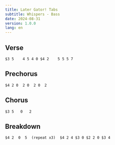 ```yaml
---
title: Later Gator! Tabs
subtitle: Whispers - Bass
date: 2024-08-31
version: 1.0.0
lang: en
---
```



## Verse

```jtab-E-A-D-G
$3 5    4 5 4 0 $4 2    5 5 5 7
```

## Prechorus

```jtab-E-A-D-G
$4 2 0  2 0  2 0  2
```

## Chorus

```jtab-E-A-D-G
$3 5   0   2
```

## Breakdown

```jtab-E-A-D-G
$4 2  0  5  (repeat x3)  $4 2 4 $3 0 $2 2 0 $3 4
```